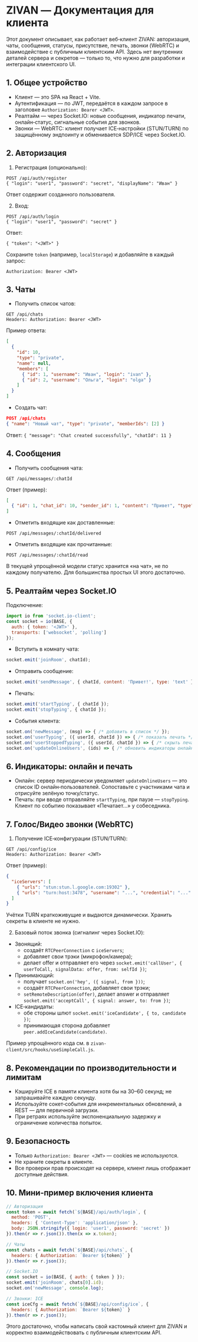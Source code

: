 # ZIVAN — Документация для клиента

Этот документ описывает, как работает веб‑клиент ZIVAN: авторизация, чаты, сообщения, статусы, присутствие, печать, звонки (WebRTC) и взаимодействие с публичным клиентским API. Здесь нет внутренних деталей сервера и секретов — только то, что нужно для разработки и интеграции клиентского UI.

## 1. Общее устройство
- Клиент — это SPA на React + Vite.
- Аутентификация — по JWT, передаётся в каждом запросе в заголовке `Authorization: Bearer <JWT>`.
- Реалтайм — через Socket.IO: новые сообщения, индикатор печати, онлайн‑статус, сигнальные события для звонков.
- Звонки — WebRTC: клиент получает ICE‑настройки (STUN/TURN) по защищённому эндпоинту и обменивается SDP/ICE через Socket.IO.

## 2. Авторизация
1) Регистрация (опционально):
```
POST /api/auth/register
{ "login": "user1", "password": "secret", "displayName": "Иван" }
```
Ответ содержит созданного пользователя.

2) Вход:
```
POST /api/auth/login
{ "login": "user1", "password": "secret" }
```
Ответ:
```
{ "token": "<JWT>" }
```
Сохраните `token` (например, `localStorage`) и добавляйте в каждый запрос:
```
Authorization: Bearer <JWT>
```

## 3. Чаты
- Получить список чатов:
```
GET /api/chats
Headers: Authorization: Bearer <JWT>
```
Пример ответа:
```json
[
  {
    "id": 10,
    "type": "private",
    "name": null,
    "members": [
      { "id": 1, "username": "Иван", "login": "ivan" },
      { "id": 2, "username": "Ольга", "login": "olga" }
    ]
  }
]
```
- Создать чат:
```json
POST /api/chats
{ "name": "Новый чат", "type": "private", "memberIds": [2] }
```
Ответ: `{ "message": "Chat created successfully", "chatId": 11 }`

## 4. Сообщения
- Получить сообщения чата:
```
GET /api/messages/:chatId
```
Ответ (пример):
```json
[
  { "id": 1, "chat_id": 10, "sender_id": 1, "content": "Привет", "type": "text", "status": "sent", "timestamp": "2025-09-12T10:00:00Z" }
]
```
- Отметить входящие как доставленные:
```
POST /api/messages/:chatId/delivered
```
- Отметить входящие как прочитанные:
```
POST /api/messages/:chatId/read
```

В текущей упрощённой модели статус хранится «на чат», не по каждому получателю. Для большинства простых UI этого достаточно.

## 5. Реалтайм через Socket.IO
Подключение:
```js
import io from 'socket.io-client';
const socket = io(BASE, {
  auth: { token: '<JWT>' },
  transports: ['websocket', 'polling']
});
```
- Вступить в комнату чата:
```js
socket.emit('joinRoom', chatId);
```
- Отправить сообщение:
```js
socket.emit('sendMessage', { chatId, content: 'Привет!', type: 'text' });
```
- Печать:
```js
socket.emit('startTyping', { chatId });
socket.emit('stopTyping', { chatId });
```
- События клиента:
```js
socket.on('newMessage', (msg) => { /* добавить в список */ });
socket.on('userTyping', ({ userId, chatId }) => { /* показать печать */ });
socket.on('userStoppedTyping', ({ userId, chatId }) => { /* скрыть печать */ });
socket.on('updateOnlineUsers', (ids) => { /* обновить индикаторы онлайн */ });
```

## 6. Индикаторы: онлайн и печать
- Онлайн: сервер периодически уведомляет `updateOnlineUsers` — это список ID онлайн‑пользователей. Сопоставьте с участниками чата и отрисуйте зелёную точку/статус.
- Печать: при вводе отправляйте `startTyping`, при паузе — `stopTyping`. Клиент по событию показывает «Печатает…» у собеседника.

## 7. Голос/Видео звонки (WebRTC)
1) Получение ICE‑конфигурации (STUN/TURN):
```
GET /api/config/ice
Headers: Authorization: Bearer <JWT>
```
Ответ (пример):
```json
{
  "iceServers": [
    { "urls": "stun:stun.l.google.com:19302" },
    { "urls": "turn:host:3478", "username": "...", "credential": "..." }
  ]
}
```
Учётки TURN краткоживущие и выдаются динамически. Хранить секреты в клиенте не нужно.

2) Базовый поток звонка (сигналинг через Socket.IO):
- Звонящий:
  - создаёт `RTCPeerConnection` с `iceServers`;
  - добавляет свои трэки (микрофон/камера);
  - делает offer и отправляет его через `socket.emit('callUser', { userToCall, signalData: offer, from: selfId })`;
- Принимающий:
  - получает `socket.on('hey', ({ signal, from }))`;
  - создаёт `RTCPeerConnection`, добавляет свои трэки;
  - `setRemoteDescription(offer)`, делает answer и отправляет `socket.emit('acceptCall', { signal: answer, to: from })`;
- ICE‑кандидаты:
  - обе стороны шлют `socket.emit('iceCandidate', { to, candidate })`;
  - принимающая сторона добавляет `peer.addIceCandidate(candidate)`.

Пример упрощённого кода см. в `zivan-client/src/hooks/useSimpleCall.js`.

## 8. Рекомендации по производительности и лимитам
- Кэшируйте ICE в памяти клиента хотя бы на 30–60 секунд; не запрашивайте каждую секунду.
- Используйте сокет‑события для инкрементальных обновлений, а REST — для первичной загрузки.
- При ретраях используйте экспоненциальную задержку и ограничение количества попыток.

## 9. Безопасность
- Только `Authorization: Bearer <JWT>` — cookies не используются.
- Не храните секреты в клиенте.
- Все проверки прав происходят на сервере, клиент лишь отображает доступные действия.

## 10. Мини‑пример включения клиента
```js
// Авторизация
const token = await fetch(`${BASE}/api/auth/login`, {
  method: 'POST',
  headers: { 'Content-Type': 'application/json' },
  body: JSON.stringify({ login: 'user1', password: 'secret' })
}).then(r => r.json()).then(x => x.token);

// Чаты
const chats = await fetch(`${BASE}/api/chats`, {
  headers: { Authorization: `Bearer ${token}` }
}).then(r => r.json());

// Socket.IO
const socket = io(BASE, { auth: { token } });
socket.emit('joinRoom', chats[0].id);
socket.on('newMessage', console.log);

// Звонки: ICE
const iceCfg = await fetch(`${BASE}/api/config/ice`, {
  headers: { Authorization: `Bearer ${token}` }
}).then(r => r.json());
```

Этого достаточно, чтобы написать свой кастомный клиент для ZIVAN и корректно взаимодействовать с публичным клиентским API.
